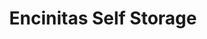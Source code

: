 ---
title: "Encinitas Self Storage"
url: /encinitas/encinitas-self-storage/
shop: storage rental
---